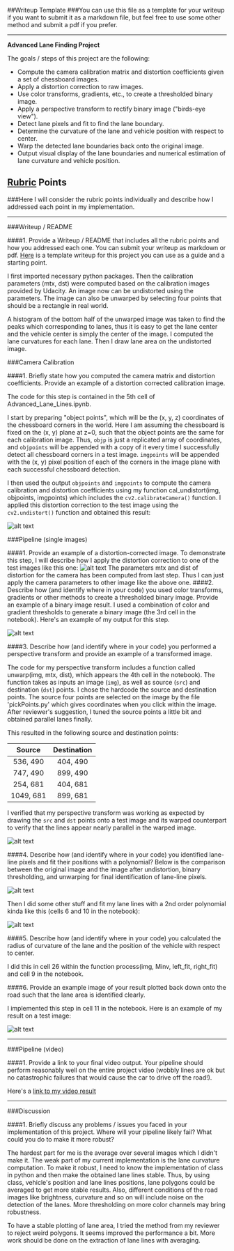 ##Writeup Template
###You can use this file as a template for your writeup if you want to submit it as a markdown file, but feel free to use some other method and submit a pdf if you prefer.

---

**Advanced Lane Finding Project**

The goals / steps of this project are the following:

* Compute the camera calibration matrix and distortion coefficients given a set of chessboard images.
* Apply a distortion correction to raw images.
* Use color transforms, gradients, etc., to create a thresholded binary image.
* Apply a perspective transform to rectify binary image ("birds-eye view").
* Detect lane pixels and fit to find the lane boundary.
* Determine the curvature of the lane and vehicle position with respect to center.
* Warp the detected lane boundaries back onto the original image.
* Output visual display of the lane boundaries and numerical estimation of lane curvature and vehicle position.

[//]: # (Image References)

[image1]: ./output_images/undistort_output.png "Undistorted"
[image2]: ./output_images/undistorted.png "Road Transformed"
[image3]: ./output_images/binary_combo_example.png "Binary Example"
[image4]: ./output_images/warped_straight_lines.png "Warp Example"
[image5]: ./output_images/color_fit_lines.png "Fit Visual"
[image6]: ./output_images/example_output.png "Output"
[image7]: ./output_images/final_lane_lines.PNG "final"
[video1]: ./project_video.mp4 "Video"

## [Rubric](https://review.udacity.com/#!/rubrics/571/view) Points
###Here I will consider the rubric points individually and describe how I addressed each point in my implementation.  

---
###Writeup / README

####1. Provide a Writeup / README that includes all the rubric points and how you addressed each one.  You can submit your writeup as markdown or pdf.  [Here](https://github.com/udacity/CarND-Advanced-Lane-Lines/blob/master/writeup_template.md) is a template writeup for this project you can use as a guide and a starting point.  

I first imported necessary python packages. Then the calibration parameters (mtx, dst) were computed based on the calibration images provided by Udacity. An image now can be undistorted using the parameters. The image can also be unwarped by selecting four points that should be a rectangle in real world.

A histogram of the bottom half of the unwarped image was taken to find the peaks which corresponding to lanes, thus it is easy to get the lane center and the vehicle center is simply the center of the image. I computed the lane curvatures for each lane. Then I draw lane area on the undistorted image.

###Camera Calibration

####1. Briefly state how you computed the camera matrix and distortion coefficients. Provide an example of a distortion corrected calibration image.

The code for this step is contained in the 5th cell of Advanced_Lane_Lines.ipynb.  

I start by preparing "object points", which will be the (x, y, z) coordinates of the chessboard corners in the world. Here I am assuming the chessboard is fixed on the (x, y) plane at z=0, such that the object points are the same for each calibration image.  Thus, `objp` is just a replicated array of coordinates, and `objpoints` will be appended with a copy of it every time I successfully detect all chessboard corners in a test image.  `imgpoints` will be appended with the (x, y) pixel position of each of the corners in the image plane with each successful chessboard detection.  

I then used the output `objpoints` and `imgpoints` to compute the camera calibration and distortion coefficients using my function cal_undistort(img, objpoints, imgpoints) which includes the `cv2.calibrateCamera()` function.  I applied this distortion correction to the test image using the `cv2.undistort()` function and obtained this result:

![alt text][image1]

###Pipeline (single images)

####1. Provide an example of a distortion-corrected image.
To demonstrate this step, I will describe how I apply the distortion correction to one of the test images like this one:
![alt text][image2]
The parameters mtx and dist of distortion for the camera has been computed from last step. Thus I can just apply the camera parameters to other image like the above one.
####2. Describe how (and identify where in your code) you used color transforms, gradients or other methods to create a thresholded binary image.  Provide an example of a binary image result.
I used a combination of color and gradient thresholds to generate a binary image (the 3rd cell in the notebook).  Here's an example of my output for this step.

![alt text][image3]

####3. Describe how (and identify where in your code) you performed a perspective transform and provide an example of a transformed image.

The code for my perspective transform includes a function called unwarp(img, mtx, dist), which appears the 4th cell in the notebook).  The function takes as inputs an image (`img`), as well as source (`src`) and destination (`dst`) points.  I chose the hardcode the source and destination points. The source four points are selected on the image by the file 'pickPoints.py' which gives coordinates when you click within the image. After reviewer's suggestion, I tuned the source points a little bit and obtained parallel lanes finally.

This resulted in the following source and destination points:

| Source        | Destination   |
|:-------------:|:-------------:|
| 536, 490      | 404, 490       |
| 747, 490      | 899, 490      |
| 254, 681     | 404, 681      |
| 1049, 681      |899, 681       |

I verified that my perspective transform was working as expected by drawing the `src` and `dst` points onto a test image and its warped counterpart to verify that the lines appear nearly parallel in the warped image.

![alt text][image4]

####4. Describe how (and identify where in your code) you identified lane-line pixels and fit their positions with a polynomial?
Below is the comparison between the original image and the image after undistortion, binary thresholding, and unwarping for final identification of lane-line pixels.

![alt text][image7]

Then I did some other stuff and fit my lane lines with a 2nd order polynomial kinda like this (cells 6 and 10 in the notebook):

![alt text][image5]

####5. Describe how (and identify where in your code) you calculated the radius of curvature of the lane and the position of the vehicle with respect to center.

I did this in cell 26 within the function process(img, Minv, left_fit, right_fit) and cell 9 in the notebook.

####6. Provide an example image of your result plotted back down onto the road such that the lane area is identified clearly.

I implemented this step in cell 11 in the notebook.  Here is an example of my result on a test image:

![alt text][image6]

---

###Pipeline (video)

####1. Provide a link to your final video output.  Your pipeline should perform reasonably well on the entire project video (wobbly lines are ok but no catastrophic failures that would cause the car to drive off the road!).

Here's a [link to my video result](./project.mp4)

---

###Discussion

####1. Briefly discuss any problems / issues you faced in your implementation of this project.  Where will your pipeline likely fail?  What could you do to make it more robust?

The hardest part for me is the average over several images which I didn't make it. The weak part of my current implementation is the lane curvature computation. To make it robust, I need to know the implementation of class in python and then make the obtained lane lines stable. Thus, by using class, vehicle's position and lane lines positions, lane polygons could be averaged to get more stable results. Also, different conditions of the road images like brightness, curvature and so on will include noise on the detection of the lanes. More thresholding on more color channels may bring robustness.

To have a stable plotting of lane area, I tried the method from my reviewer to reject weird polygons. It seems improved the performance a bit. More work should be done on the extraction of lane lines with averaging.
